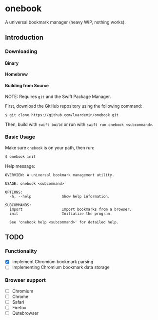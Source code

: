 # onebook

A universal bookmark manager (heavy WIP, nothing works).

## Introduction

### Downloading

#### Binary

#### Homebrew

#### Building from Source

NOTE: Requires `git` and the Swift Package Manager.

First, download the GitHub repository using the following command:

```sh
$ git clone https://github.com/luardemin/onebook.git
```

Then, build with `swift build` or run with `swift run onebook <subcommand>`.

### Basic Usage

Make sure `onebook` is on your path, then run:

```sh
$ onebook init
```

Help message:

```
OVERVIEW: A universal bookmark management utility.

USAGE: onebook <subcommand>

OPTIONS:
  -h, --help              Show help information.

SUBCOMMANDS:
  import                  Import bookmarks from a browser.
  init                    Initialize the program.

  See 'onebook help <subcommand>' for detailed help.
```

## TODO

### Functionality

- [X] Implement Chromium bookmark parsing
- [ ] Implementing Chromium bookmark data storage

### Browser support

- [ ] Chromium
- [ ] Chrome
- [ ] Safari
- [ ] Firefox
- [ ] Qutebrowser
